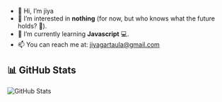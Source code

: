 - 👋 Hi, I’m jiya
- 👀 I’m interested in **nothing** (for now, but who knows what the future holds? 🤔).
- 🌱 I’m currently learning **Javascript** 💻.
- 📫 You can reach me at: jiyagartaula@gmail.com
 

## 📊 GitHub Stats
![GitHub Stats](https://github-readme-stats.vercel.app/api?username=Jiya-004&show_icons=true&theme=dark)

